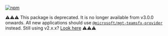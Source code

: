 
[![npm](https://img.shields.io/npm/v/@microsoft/mgt-teams-provider?style=for-the-badge)](https://www.npmjs.com/package/@microsoft/mgt-teams-provider)

⚠️⚠️⚠️ This package is deprecated. It is no longer available from v3.0.0 onwards. All new applications should use [`@microsoft/mgt-teamsfx-provider`](https://learn.microsoft.com/graph/toolkit/providers/teamsfx) instead. Still using v2.x.x? [Look here](https://www.npmjs.com/package/@microsoft/mgt-teams-provider/v/2.10.1) ⚠️⚠️⚠️
